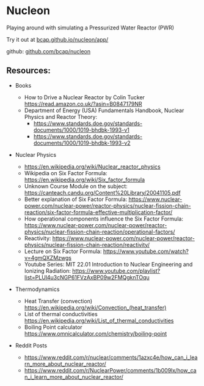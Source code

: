 # Nucleon

Playing around with simulating a Pressurized Water Reactor (PWR)

Try it out at [bcap.github.io/nucleon/app/](https://bcap.github.io/nucleon/app/)

github: [github.com/bcap/nucleon](https://github.com/bcap/nucleon)

## Resources:

- Books
    - How to Drive a Nuclear Reactor by Colin Tucker https://read.amazon.co.uk/?asin=B0847179NR
    - Department of Energy (USA) Fundamentals Handbook, Nuclear Physics and Reactor Theory:
        - https://www.standards.doe.gov/standards-documents/1000/1019-bhdbk-1993-v1
        - https://www.standards.doe.gov/standards-documents/1000/1019-bhdbk-1993-v2

- Nuclear Physics
    - https://en.wikipedia.org/wiki/Nuclear_reactor_physics
    - Wikipedia on Six Factor Formula: https://en.wikipedia.org/wiki/Six_factor_formula
    - Unknown Course Module on the subject: https://canteach.candu.org/Content%20Library/20041105.pdf
    - Better explanation of Six Factor Formula: https://www.nuclear-power.com/nuclear-power/reactor-physics/nuclear-fission-chain-reaction/six-factor-formula-effective-multiplication-factor/
    - How operational components influence the Six Factor Formula: https://www.nuclear-power.com/nuclear-power/reactor-physics/nuclear-fission-chain-reaction/operational-factors/
    - Reactivity: https://www.nuclear-power.com/nuclear-power/reactor-physics/nuclear-fission-chain-reaction/reactivity/
    - Lecture on Six Factor Formula: https://www.youtube.com/watch?v=4gmQXZMzwgs
    - Youtube Series: MIT 22.01 Introduction to Nuclear Engineering and Ionizing Radiation: https://www.youtube.com/playlist?list=PLUl4u3cNGP61FVzAxBP09w2FMQgknTOqu

- Thermodynamics
    - Heat Transfer (convection) https://en.wikipedia.org/wiki/Convection_(heat_transfer)
    - List of thermal conductivities https://en.wikipedia.org/wiki/List_of_thermal_conductivities
    - Boiling Point calculator https://www.omnicalculator.com/chemistry/boiling-point

- Reddit Posts
    - https://www.reddit.com/r/nuclear/comments/1azxc4e/how_can_i_learn_more_about_nuclear_reactor/
    - https://www.reddit.com/r/NuclearPower/comments/1b009lx/how_can_i_learn_more_about_nuclear_reactor/